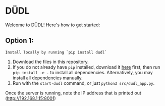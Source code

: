 # DÜDL
Welcome to DÜDL! Here's how to get started:

## Option 1:

    Install locally by running `pip install dudl`

1. Download the files in this repository.
2. If you do not already have `pip` installed, download it [here](https://pip.pypa.io/en/stable/installation/) first, then run `pip install -e .` to install all dependencies. Alternatively, you may install all dependencies manually. 
3. Run with the `start-dudl` command, or just `python3 src/dudl_app.py`.

Once the server is running, note the IP address that is printed out (http://192.168.1.15:8001)

